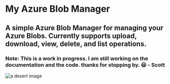 # My Azure Blob Manager

## A simple Azure Blob Manager for managing your Azure Blobs.  Currently supports upload, download, view, delete, and list operations.

### Note: This is a work in progress. I am still working on the documentation and the code.  thanks for stopping by. :smiley: - Scott

![a desert image](https://scottclaing.net/img/image-lib/DSCN0047.JPG "a desert image")
